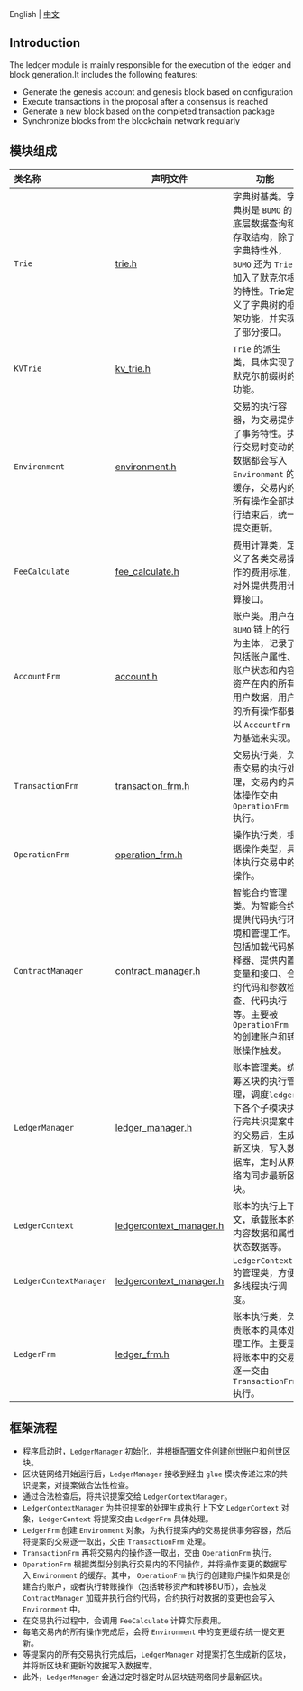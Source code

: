 English | [中文](README_CN.md) 

## Introduction
The ledger module is mainly responsible for the execution of the ledger and block generation.It includes the following features:
- Generate the genesis account and genesis block based on configuration
- Execute transactions in the proposal after a consensus is reached
- Generate a new block based on the completed transaction package
- Synchronize blocks from the blockchain network regularly

## 模块组成
类名称 | 声明文件 | 功能
|:--- | --- | ---
|`Trie`                  | [trie.h](./trie.h)                                   | 字典树基类。字典树是 `BUMO` 的底层数据查询和存取结构，除了字典特性外， `BUMO` 还为 `Trie` 加入了默克尔根的特性。Trie定义了字典树的框架功能，并实现了部分接口。
|`KVTrie`                | [kv_trie.h](./kv_trie.h)                             | `Trie` 的派生类，具体实现了默克尔前缀树的功能。
|`Environment`           | [environment.h](./environment.h)                     | 交易的执行容器，为交易提供了事务特性。执行交易时变动的数据都会写入 `Environment` 的缓存，交易内的所有操作全部执行结束后，统一提交更新。
|`FeeCalculate`          | [fee_calculate.h](./fee_calculate.h)                 | 费用计算类，定义了各类交易操作的费用标准，对外提供费用计算接口。
|`AccountFrm`            | [account.h](./account.h)                             | 账户类。用户在 `BUMO` 链上的行为主体，记录了包括账户属性、账户状态和内容资产在内的所有用户数据，用户的所有操作都要以 `AccountFrm` 为基础来实现。
|`TransactionFrm`        | [transaction_frm.h](./transaction_frm.h)             | 交易执行类，负责交易的执行处理，交易内的具体操作交由 `OperationFrm` 执行。
|`OperationFrm`          | [operation_frm.h](./operation_frm.h)                 | 操作执行类，根据操作类型，具体执行交易中的操作。
|`ContractManager`       | [contract_manager.h](./contract_manager.h)           |智能合约管理类。为智能合约提供代码执行环境和管理工作。包括加载代码解释器、提供内置变量和接口、合约代码和参数检查、代码执行等。主要被 `OperationFrm` 的创建账户和转账操作触发。
|`LedgerManager`         | [ledger_manager.h](./ledger_manager.h)               | 账本管理类。统筹区块的执行管理，调度`ledger` 下各个子模块执行完共识提案中的交易后，生成新区块，写入数据库，定时从网络内同步最新区块。
|`LedgerContext`         | [ledgercontext_manager.h](./ledgercontext_manager.h) | 账本的执行上下文，承载账本的内容数据和属性状态数据等。
|`LedgerContextManager`  | [ledgercontext_manager.h](./ledgercontext_manager.h) | `LedgerContext` 的管理类，方便多线程执行调度。
|`LedgerFrm`             | [ledger_frm.h](./ledger_frm.h)                       | 账本执行类，负责账本的具体处理工作。主要是将账本中的交易逐一交由 `TransactionFrm` 执行。

## 框架流程
- 程序启动时，`LedgerManager` 初始化，并根据配置文件创建创世账户和创世区块。
- 区块链网络开始运行后，`LedgerManager` 接收到经由 `glue` 模块传递过来的共识提案，对提案做合法性检查。
- 通过合法检查后，将共识提案交给 `LedgerContextManager`。
- `LedgerContextManager` 为共识提案的处理生成执行上下文 `LedgerContext` 对象，`LedgerContext` 将提案交由 `LedgerFrm` 具体处理。
- `LedgerFrm` 创建 `Environment` 对象，为执行提案内的交易提供事务容器，然后将提案的交易逐一取出，交由 `TransactionFrm` 处理。
- `TransactionFrm` 再将交易内的操作逐一取出，交由 `OperationFrm` 执行。
- `OperationFrm` 根据类型分别执行交易内的不同操作，并将操作变更的数据写入 `Environment` 的缓存。其中， `OperationFrm` 执行的创建账户操作如果是创建合约账户，或者执行转账操作（包括转移资产和转移BU币），会触发 `ContractManager` 加载并执行合约代码，合约执行对数据的变更也会写入 `Environment` 中。
- 在交易执行过程中，会调用 `FeeCalculate` 计算实际费用。
- 每笔交易内的所有操作完成后，会将 `Environment` 中的变更缓存统一提交更新。
- 等提案内的所有交易执行完成后，`LedgerManager` 对提案打包生成新的区块，并将新区块和更新的数据写入数据库。
- 此外，`LedgerManager` 会通过定时器定时从区块链网络同步最新区块。

